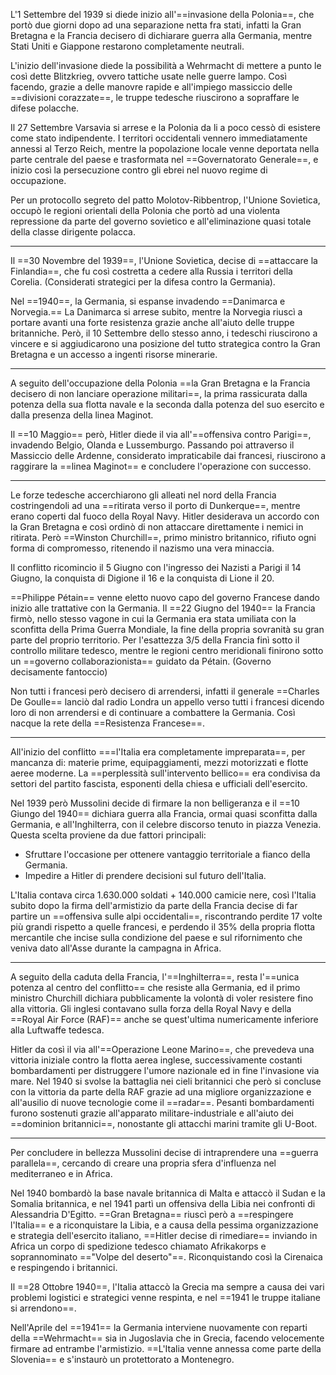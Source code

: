 L'1 Settembre del 1939 si diede inizio all'==invasione della Polonia==, che portò due giorni dopo ad una separazione netta fra stati, infatti la Gran Bretagna e la Francia decisero di dichiarare guerra alla Germania, mentre Stati Uniti e Giappone restarono completamente neutrali.

L'inizio dell'invasione diede la possibilità a Wehrmacht di mettere a punto le così dette Blitzkrieg, ovvero tattiche usate nelle guerre lampo.
Così facendo, grazie a delle manovre rapide e all'impiego massiccio delle ==divisioni corazzate==, le truppe tedesche riuscirono a sopraffare le difese polacche.

Il 27 Settembre Varsavia si arrese e la Polonia da li a poco cessò di esistere come stato indipendente.
I territori occidentali vennero immediatamente annessi al Terzo Reich, mentre la popolazione locale venne deportata nella parte centrale del paese e trasformata nel ==Governatorato Generale==, e inizio così la persecuzione contro gli ebrei nel nuovo regime di occupazione.

Per un protocollo segreto del patto Molotov-Ribbentrop, l'Unione Sovietica, occupò le regioni orientali della Polonia che portò ad una violenta repressione da parte del governo sovietico e all'eliminazione quasi totale della classe dirigente polacca.

---

Il ==30 Novembre del 1939==, l'Unione Sovietica, decise di ==attaccare la Finlandia==, che fu così costretta a cedere alla Russia i territori della Corelia. (Considerati strategici per la difesa contro la Germania).

Nel ==1940==, la Germania, si espanse invadendo ==Danimarca e Norvegia.==
La Danimarca si arrese subito, mentre la Norvegia riuscì a portare avanti una forte resistenza grazie anche all'aiuto delle truppe britanniche.
Però, il 10 Settembre dello stesso anno, i tedeschi riuscirono a vincere e si aggiudicarono una posizione del tutto strategica contro la Gran Bretagna e un accesso a ingenti risorse minerarie.

---
A seguito dell'occupazione della Polonia ==la Gran Bretagna e la Francia decisero di non lanciare operazione militari==, la prima rassicurata dalla potenza della sua flotta navale e la seconda dalla potenza del suo esercito e dalla presenza della linea Maginot.

Il ==10 Maggio== però, Hitler diede il via all'==offensiva contro Parigi==, invadendo Belgio, Olanda e Lussemburgo.
Passando poi attraverso il Massiccio delle Ardenne, considerato impraticabile dai francesi, riuscirono a raggirare la ==linea Maginot== e concludere l'operazione con successo.

---

Le forze tedesche accerchiarono gli alleati nel nord della Francia costringendoli ad una ==ritirata verso il porto di Dunkerque==, mentre erano coperti dal fuoco della Royal Navy.
Hitler desiderava un accordo con la Gran Bretagna e così ordinò di non attaccare direttamente i nemici in ritirata.
Però ==Winston Churchill==, primo ministro britannico, rifiuto ogni forma di compromesso, ritenendo il nazismo una vera minaccia.

Il conflitto ricomincio il 5 Giugno con l'ingresso dei Nazisti a Parigi il 14 Giugno, la conquista di Digione il 16 e la conquista di Lione il 20.

==Philippe Pétain== venne eletto nuovo capo del governo Francese dando inizio alle trattative con la Germania.
Il ==22 Giugno del 1940== la Francia firmò, nello stesso vagone in cui la Germania era stata umiliata con la sconfitta della Prima Guerra Mondiale, la fine della propria sovranità su gran parte del proprio territorio.
Per l'esattezza 3/5 della Francia finì sotto il controllo militare tedesco, mentre le regioni centro meridionali finirono sotto un ==governo collaborazionista== guidato da Pétain. (Governo decisamente fantoccio)

Non tutti i francesi però decisero di arrendersi, infatti il generale ==Charles De Goulle== lanciò dal radio Londra un appello verso tutti i francesi dicendo loro di non arrendersi e di continuare a combattere la Germania.
Così nacque la rete della ==Resistenza Francese==.

---

All'inizio del conflitto ===l'Italia era completamente impreparata==, per mancanza di: materie prime, equipaggiamenti, mezzi motorizzati e flotte aeree moderne.
La ==perplessità sull'intervento bellico== era condivisa da settori del partito fascista, esponenti della chiesa e ufficiali dell'esercito.

Nel 1939 però Mussolini decide di firmare la non belligeranza e il ==10 Giungo del 1940== dichiara guerra alla Francia, ormai quasi sconfitta dalla Germania, e all'Inghilterra, con il celebre discorso tenuto in piazza Venezia.
Questa scelta proviene da due fattori principali:
- Sfruttare l'occasione per ottenere vantaggio territoriale a fianco della Germania.
- Impedire a Hitler di prendere decisioni sul futuro dell'Italia.

L'Italia contava circa 1.630.000 soldati + 140.000 camicie nere, così l'Italia subito dopo la firma dell'armistizio da parte della Francia decise di far partire un ==offensiva sulle alpi occidentali==, riscontrando perdite 17 volte più grandi rispetto a quelle francesi, e perdendo il 35% della propria flotta mercantile che incise sulla condizione del paese e sul rifornimento che veniva dato all'Asse durante la campagna in Africa.

---

A seguito della caduta della Francia, l'==Inghilterra==, resta l'==unica potenza al centro del conflitto== che resiste alla Germania, ed il primo ministro Churchill dichiara pubblicamente la volontà di voler resistere fino alla vittoria.
Gli inglesi contavano sulla forza della Royal Navy e della ==Royal Air Force (RAF)== anche se quest'ultima numericamente inferiore alla Luftwaffe tedesca.

Hitler da così il via all'==Operazione Leone Marino==, che prevedeva una vittoria iniziale contro la flotta aerea inglese, successivamente costanti bombardamenti per distruggere l'umore nazionale ed in fine l'invasione via mare.
Nel 1940 si svolse la battaglia nei cieli britannici che però si concluse con la vittoria da parte della RAF grazie ad una migliore organizzazione e all'ausilio di nuove tecnologie come il ==radar==.
Pesanti bombardamenti furono sostenuti grazie all'apparato militare-industriale e all'aiuto dei ==dominion britannici==, nonostante gli attacchi marini tramite gli U-Boot.

---

Per concludere in bellezza Mussolini decise di intraprendere una ==guerra parallela==, cercando di creare una propria sfera d'influenza nel mediterraneo e in Africa.

Nel 1940 bombardò la base navale britannica di Malta e attaccò il Sudan e la Somalia britannica, e nel 1941 partì un offensiva della Libia nei confronti di Alessandria D'Egitto.
==Gran Bretagna== riuscì però a ==respingere l'Italia== e a riconquistare la Libia, e a causa della pessima organizzazione e strategia dell'esercito italiano, ==Hitler decise di rimediare== inviando in Africa un corpo di spedizione tedesco chiamato Afrikakorps e soprannominato =="Volpe del deserto"==.
Riconquistando così la Cirenaica e respingendo i britannici.

Il ==28 Ottobre 1940==, l'Italia attaccò la Grecia ma sempre a causa dei vari problemi logistici e strategici venne respinta, e nel ==1941 le truppe italiane si arrendono==.

Nell'Aprile del ==1941== la Germania interviene nuovamente con reparti della ==Wehrmacht== sia in Jugoslavia che in Grecia, facendo velocemente firmare ad entrambe l'armistizio.
==L'Italia venne annessa come parte della Slovenia== e s'instaurò un protettorato a Montenegro.